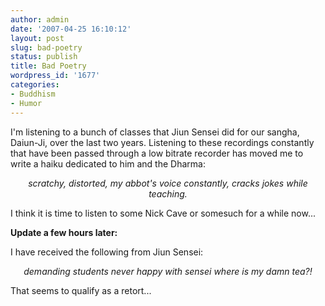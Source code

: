 ```yaml
---
author: admin
date: '2007-04-25 16:10:12'
layout: post
slug: bad-poetry
status: publish
title: Bad Poetry
wordpress_id: '1677'
categories:
- Buddhism
- Humor
---
```

I'm listening to a bunch of classes that Jiun Sensei did for our sangha, Daiun-Ji, over the last two years. Listening to these recordings constantly that have been passed through a low bitrate recorder has moved me to write a haiku dedicated to him and the Dharma:

<p align="center"><em>scratchy, distorted,
my abbot's voice constantly,
cracks jokes while teaching.</em></p>

I think it is time to listen to some Nick Cave or somesuch for a while now...

<strong>Update a few hours later:</strong>

I have received the following from Jiun Sensei:

<p align="center"><em>demanding students
never happy with sensei
where is my damn tea?!</em></p>
That seems to qualify as a retort...
